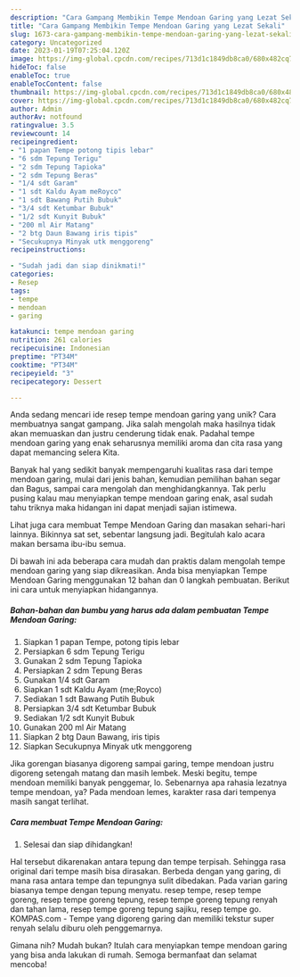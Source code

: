 ```yaml
---
description: "Cara Gampang Membikin Tempe Mendoan Garing yang Lezat Sekali"
title: "Cara Gampang Membikin Tempe Mendoan Garing yang Lezat Sekali"
slug: 1673-cara-gampang-membikin-tempe-mendoan-garing-yang-lezat-sekali
category: Uncategorized
date: 2023-01-19T07:25:04.120Z
image: https://img-global.cpcdn.com/recipes/713d1c1849db8ca0/680x482cq70/tempe-mendoan-garing-foto-resep-utama.jpg
hideToc: false
enableToc: true
enableTocContent: false
thumbnail: https://img-global.cpcdn.com/recipes/713d1c1849db8ca0/680x482cq70/tempe-mendoan-garing-foto-resep-utama.jpg
cover: https://img-global.cpcdn.com/recipes/713d1c1849db8ca0/680x482cq70/tempe-mendoan-garing-foto-resep-utama.jpg
author: Admin
authorAv: notfound
ratingvalue: 3.5
reviewcount: 14
recipeingredient:
- "1 papan Tempe potong tipis lebar"
- "6 sdm Tepung Terigu"
- "2 sdm Tepung Tapioka"
- "2 sdm Tepung Beras"
- "1/4 sdt Garam"
- "1 sdt Kaldu Ayam meRoyco"
- "1 sdt Bawang Putih Bubuk"
- "3/4 sdt Ketumbar Bubuk"
- "1/2 sdt Kunyit Bubuk"
- "200 ml Air Matang"
- "2 btg Daun Bawang iris tipis"
- "Secukupnya Minyak utk menggoreng"
recipeinstructions:

- "Sudah jadi dan siap dinikmati!"
categories:
- Resep
tags:
- tempe
- mendoan
- garing

katakunci: tempe mendoan garing 
nutrition: 261 calories
recipecuisine: Indonesian
preptime: "PT34M"
cooktime: "PT34M"
recipeyield: "3"
recipecategory: Dessert

---
```





Anda sedang mencari ide resep tempe mendoan garing yang unik? Cara membuatnya sangat gampang. Jika salah mengolah maka hasilnya tidak akan memuaskan dan justru cenderung tidak enak. Padahal tempe mendoan garing yang enak seharusnya memiliki aroma dan cita rasa yang dapat memancing selera Kita.





Banyak hal yang sedikit banyak mempengaruhi kualitas rasa dari tempe mendoan garing, mulai dari jenis bahan, kemudian pemilihan bahan segar dan Bagus, sampai cara mengolah dan menghidangkannya. Tak perlu pusing kalau mau menyiapkan tempe mendoan garing enak,      asal sudah tahu triknya maka hidangan ini dapat menjadi sajian istimewa.














Lihat juga cara membuat Tempe Mendoan Garing dan masakan sehari-hari lainnya. Bikinnya sat set, sebentar langsung jadi. Begitulah kalo acara makan bersama ibu-ibu semua.






Di bawah ini ada beberapa cara mudah dan praktis dalam mengolah tempe mendoan garing yang siap dikreasikan. Anda bisa menyiapkan Tempe Mendoan Garing menggunakan 12 bahan dan 0 langkah pembuatan. Berikut ini cara untuk menyiapkan hidangannya.

<!--inarticleads1-->

##### Bahan-bahan dan bumbu yang harus ada dalam pembuatan Tempe Mendoan Garing:

1. Siapkan 1 papan Tempe, potong tipis lebar
1. Persiapkan 6 sdm Tepung Terigu
1. Gunakan 2 sdm Tepung Tapioka
1. Persiapkan 2 sdm Tepung Beras
1. Gunakan 1/4 sdt Garam
1. Siapkan 1 sdt Kaldu Ayam (me;Royco)
1. Sediakan 1 sdt Bawang Putih Bubuk
1. Persiapkan 3/4 sdt Ketumbar Bubuk
1. Sediakan 1/2 sdt Kunyit Bubuk
1. Gunakan 200 ml Air Matang
1. Siapkan 2 btg Daun Bawang, iris tipis
1. Siapkan Secukupnya Minyak utk menggoreng


Jika gorengan biasanya digoreng sampai garing, tempe mendoan justru digoreng setengah matang dan masih lembek. Meski begitu, tempe mendoan memiliki banyak penggemar, lo. Sebenarnya apa rahasia lezatnya tempe mendoan, ya? Pada mendoan lemes, karakter rasa dari tempenya masih sangat terlihat. 

<!--inarticleads2-->

##### Cara membuat Tempe Mendoan Garing:


1. Selesai dan siap dihidangkan!

Hal tersebut dikarenakan antara tepung dan tempe terpisah. Sehingga rasa original dari tempe masih bisa dirasakan. Berbeda dengan yang garing, di mana rasa antara tempe dan tepungnya sulit dibedakan. Pada varian garing biasanya tempe dengan tepung menyatu. resep tempe, resep tempe goreng, resep tempe goreng tepung, resep tempe goreng tepung renyah dan tahan lama, resep tempe goreng tepung sajiku, resep tempe go. KOMPAS.com - Tempe yang digoreng garing dan memiliki tekstur super renyah selalu diburu oleh penggemarnya. 

Gimana nih? Mudah bukan? Itulah cara menyiapkan tempe mendoan garing yang bisa anda lakukan di rumah. Semoga bermanfaat dan selamat mencoba!
